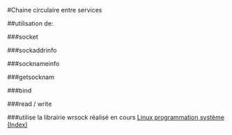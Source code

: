#Chaine circulaire entre services

##utilisation de:

###socket

###sockaddrinfo

###socknameinfo

###getsocknam

###bind

###read / write

###utilise la librairie wrsock réalisé en cours
[Linux programmation système (Index)](http://lps.cofares.net/)
